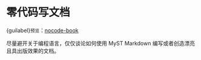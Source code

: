 # 零代码写文档

{guilabel}`预览`：[nocode-book](https://xinetzone.github.io/nocode-book/)

尽量避开关于编程语言，仅仅谈论如何使用 MyST Markdown 编写或者创造漂亮且具出版效果的文档。
